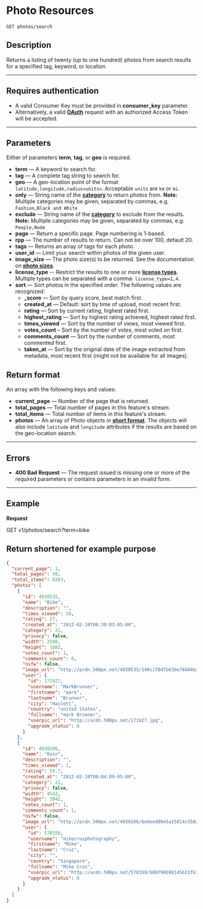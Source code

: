 # Photo Resources

    GET photos/search

## Description
Returns a listing of twenty (up to one hundred) photos from search results for a specified tag, keyword, or location.

***

## Requires authentication
* A valid Consumer Key must be provided in **consumer_key** parameter.
* Alternatively, a valid **[OAuth][]** request with an authorized Access Token will be accepted.

***

## Parameters
Either of parameters **term**, **tag**, or **geo** is required.

- **term** — A keyword to search for.
- **tag** — A complete tag string to search for.
- **geo** — A geo-location point of the format `latitude,longitude,radius<units>`. Acceptable `units` are `km` or `mi`.
- **only** — String name of the **[category][]** to return photos from. **Note:** Multiple categories may be given, separated by commas, e.g. `Fashion,Black and White`
- **exclude** — String name of the **[category][]** to exclude from the results. **Note:** Multiple categories may be given, separated by commas, e.g. `People,Nude`
- **page** — Return a specific page. Page numbering is 1-based.
- **rpp** — The number of results to return. Can not be over 100, default 20.
- **tags** — Returns an array of tags for each photo.
- **user_id** — Limit your search within photos of the given user.
- **image_size** — The photo size(s) to be returned. See the documentation on **[photo sizes][]**.
- **license_type** -- Restrict the results to one or more **[license types][]**.  Multiple types can be separated with a comma: `license_type=1,4`.
- **sort** — Sort photos in the specified order. The following values are recognized:
  - **_score** — Sort by query score, best match first.
  - **created_at** — Default: sort by time of upload, most recent first.
  - **rating** — Sort by current rating, highest rated first.
  - **highest_rating** — Sort by highest rating achieved, highest rated first.
  - **times_viewed** — Sort by the number of views, most viewed first.
  - **votes_count** – Sort by the number of votes, most voted on first.
  - **comments_count** — Sort by the number of comments, most commented first.
  - **taken_at** — Sort by the original date of the image extracted from metadata, most recent first (might not be available for all images).

## Return format
An array with the following keys and values:

- **current_page** — Number of the page that is returned.
- **total_pages** — Total number of pages in this feature's stream.
- **total_items** — Total number of items in this feature's stream.
- **photos** — An array of Photo objects in **[short format][]**. The objects will also include `latitude` and `longitude` attributes if the results are based on the geo-location search.

***

## Errors
- **400 Bad Request** — The request issued is missing one or more of the required parameters or contains parameters in an invalid form.


***

## Example
**Request**

  GET v1/photos/search?term=bike

## Return __shortened for example purpose__
``` json
{
  "current_page": 1,
  "total_pages": 50,
  "total_items": 8263,
  "photos": [
    {
      "id": 4930535,
      "name": "Bike",
      "description": "",
      "times_viewed": 28,
      "rating": 27,
      "created_at": "2012-02-10T00:39:03-05:00",
      "category": 21,
      "privacy": false,
      "width": 2500,
      "height": 1883,
      "votes_count": 1,
      "comments_count": 0,
      "nsfw": false,
      "image_url": "http://pcdn.500px.net/4930535/140c1f84fb63be76884b2b60350c6b6d75c2433f/2.jpg",
      "user": {
        "id": 171927,
        "username": "MarkBrunner",
        "firstname": "mark",
        "lastname": "Brunner",
        "city": "Haslett",
        "country": "united States",
        "fullname": "mark Brunner",
        "userpic_url": "http://acdn.500px.net/171927.jpg",
        "upgrade_status": 0
      }
    },
    {
      "id": 4930206,
      "name": "Rain",
      "description": "",
      "times_viewed": 1,
      "rating": 59.7,
      "created_at": "2012-02-10T00:04:09-05:00",
      "category": 21,
      "privacy": false,
      "width": 4542,
      "height": 3042,
      "votes_count": 1,
      "comments_count": 1,
      "nsfw": false,
      "image_url": "http://pcdn.500px.net/4930206/bedeed09e5a15014c558aa59de29bd40c4212811/2.jpg",
      "user": {
        "id": 578359,
        "username": "mikecruzphotography",
        "firstname": "Mike",
        "lastname": "Cruz",
        "city": "",
        "country": "Singapore",
        "fullname": "Mike Cruz",
        "userpic_url": "http://acdn.500px.net/578359/600796b98145b21fb3b35bc7c5ce001db1b4ea4a/1.jpg?127",
        "upgrade_status": 0
      }
    }
  ]
}
```

[OAuth]: https://github.com/500px/api-documentation/tree/master/authentication
[short format]: https://github.com/500px/api-documentation/blob/master/basics/formats_and_terms.md#short-format-1
[category]: https://github.com/500px/api-documentation/blob/master/basics/formats_and_terms.md#categories
[license types]: https://github.com/500px/api-documentation/blob/master/basics/formats_and_terms.md#license-types
[photo sizes]: https://github.com/500px/api-documentation/blob/master/basics/formats_and_terms.md#image-urls-and-image-sizes
